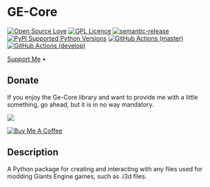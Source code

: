 # GE-Core
[![Open Source Love](https://badges.frapsoft.com/os/v1/open-source.png?v=103)](https://github.com/ellerbrock/open-source-badges/)
[![GPL Licence](https://badges.frapsoft.com/os/gpl/gpl.png?v=103)](https://opensource.org/licenses/GPL-3.0/)
[![semantic-release](https://img.shields.io/badge/%20%20%F0%9F%93%A6%F0%9F%9A%80-semantic--release-e10079.svg)](https://github.com/semantic-release/semantic-release)
[![PyPI Supported Python Versions](https://img.shields.io/pypi/pyversions/ge-core)](https://pypi.python.org/pypi/ge-core/)
[![GitHub Actions (master)](https://github.com/StjerneIdioten/GE-Core/actions/workflows/master.yml/badge.svg)](https://github.com/StjerneIdioten/GE-Core)
[![GitHub Actions (develop)](https://github.com/StjerneIdioten/GE-Core/actions/workflows/develop.yml/badge.svg)](https://github.com/StjerneIdioten/GE-Core)

<p align="left">
  <a href="https://www.buymeacoffee.com/StjerneIdioten">Support Me</a> •
</p>

## Donate
If you enjoy the Ge-Core library and want to provide me with a little something, go ahead, but it is in no way mandatory.

<a href="https://www.buymeacoffee.com/StjerneIdioten"><img src="https://img.buymeacoffee.com/button-api/?text=Buy me a beverage&emoji=🥤&slug=StjerneIdioten&button_colour=BD5FFF&font_colour=ffffff&font_family=Poppins&outline_colour=000000&coffee_colour=FFDD00"></a>

<a href="https://www.paypal.com/cgi-bin/webscr?cmd=_donations&business=3BLFKTJDUC4Y6&currency_code=EUR&source=url" target="_blank"><img src="https://www.paypalobjects.com/en_US/DK/i/btn/btn_donateCC_LG.gif" alt="Buy Me A Coffee"></a>

## Description
A Python package for creating and interacting with any files used for modding Giants Engine games, such as .i3d files. 
